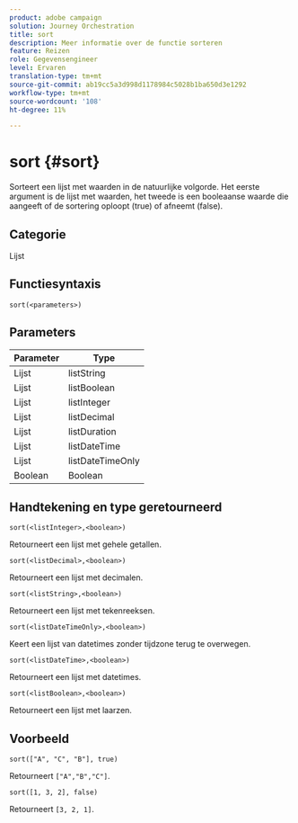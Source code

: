 ```yaml
---
product: adobe campaign
solution: Journey Orchestration
title: sort
description: Meer informatie over de functie sorteren
feature: Reizen
role: Gegevensengineer
level: Ervaren
translation-type: tm+mt
source-git-commit: ab19cc5a3d998d1178984c5028b1ba650d3e1292
workflow-type: tm+mt
source-wordcount: '108'
ht-degree: 11%

---
```



# sort {#sort}

Sorteert een lijst met waarden in de natuurlijke volgorde. Het eerste argument is de lijst met waarden, het tweede is een booleaanse waarde die aangeeft of de sortering oploopt (true) of afneemt (false).

## Categorie

Lijst

## Functiesyntaxis

`sort(<parameters>)`

## Parameters

| Parameter | Type |
|-----------|------------------|
| Lijst | listString |
| Lijst | listBoolean |
| Lijst | listInteger |
| Lijst | listDecimal |
| Lijst | listDuration |
| Lijst | listDateTime |
| Lijst | listDateTimeOnly |
| Boolean | Boolean |

## Handtekening en type geretourneerd

`sort(<listInteger>,<boolean>)`

Retourneert een lijst met gehele getallen.

`sort(<listDecimal>,<boolean>)`

Retourneert een lijst met decimalen.

`sort(<listString>,<boolean>)`

Retourneert een lijst met tekenreeksen.

`sort(<listDateTimeOnly>,<boolean>)`

Keert een lijst van datetimes zonder tijdzone terug te overwegen.

`sort(<listDateTime>,<boolean>)`

Retourneert een lijst met datetimes.

`sort(<listBoolean>,<boolean>)`

Retourneert een lijst met laarzen.

## Voorbeeld

`sort(["A", "C", "B"], true)`

Retourneert `["A","B","C"]`.

`sort([1, 3, 2], false)`

Retourneert `[3, 2, 1]`.

